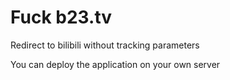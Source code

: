 # Fuck b23.tv
Redirect to bilibili without tracking parameters

You can deploy the application on your own server

